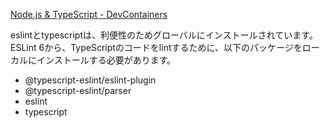 
[Node.js & TypeScript - DevContainers](https://github.com/devcontainers/images/blob/main/src/typescript-node/README.md)

eslintとtypescriptは、利便性のためグローバルにインストールされています。
ESLint 6から、TypeScriptのコードをlintするために、以下のパッケージをローカルにインストールする必要があります。

- @typescript-eslint/eslint-plugin
- @typescript-eslint/parser
- eslint
- typescript
